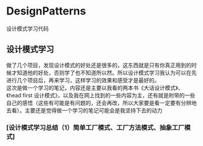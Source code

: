 # DesignPatterns
设计模式学习代码
## 设计模式学习
做了几个项目，发现设计模式的好处还是很多的，这东西就是只有你真正用到的时候才知道他的好处，否则学了也不知道所以然。所以设计模式学习我认为可以在先进行几个项目后，再来学习，这样学习的效果和感受才是最好的。<br>
这次是做一个学习的笔记，内容还是主要以我看的两本书《大话设计模式》、《head first 设计模式》，以及我在网上找到的一些内容为主，还有就是附带的一些自己的感悟（这些有可能是有问题的，还会再改，所以大家要是看一定要有分辨地去看）。主要还是觉得做一个学习的笔记可能会是我坚持下去的动力<br>
### [设计模式学习总结（1）简单工厂模式、工厂方法模式、抽象工厂模式]
